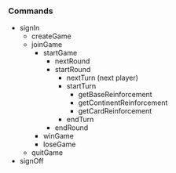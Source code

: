 ### Commands
- signIn
  - createGame
  - joinGame
    - startGame
      - nextRound
      - startRound
        - nextTurn (next player)
        - startTurn
          - getBaseReinforcement
          - getContinentReinforcement
          - getCardReinforcement
        - endTurn
      - endRound
    - winGame
    - loseGame
  - quitGame
- signOff

